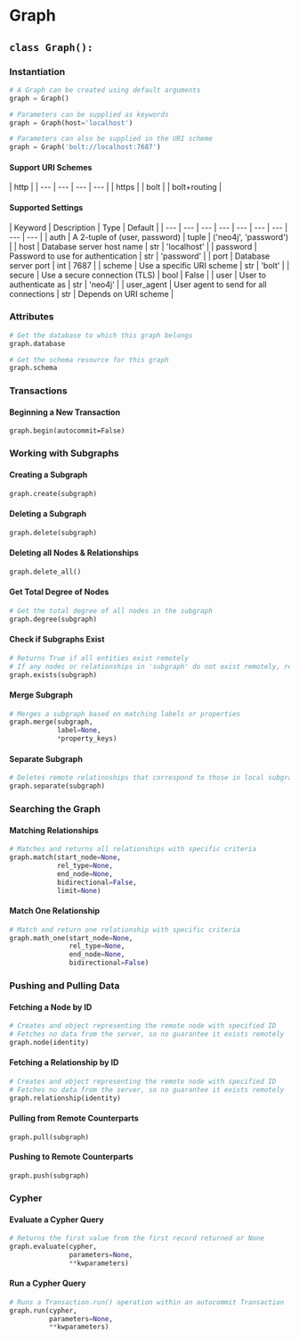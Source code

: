 # Graph

## `class Graph():`

### Instantiation

```python
# A Graph can be created using default arguments
graph = Graph()

# Parameters can be supplied as keywords
graph = Graph(host='localhost')

# Parameters can also be supplied in the URI scheme
graph = Graph('bolt://localhost:7687')
```

#### Support URI Schemes

| http |
| --- | --- | --- | --- |
| https |
| bolt |
| bolt+routing |

#### Supported Settings

| Keyword | Description | Type | Default |
| --- | --- | --- | --- | --- | --- | --- | --- | --- |
| auth | A 2-tuple of \(user, password\) | tuple | \('neo4j', 'password'\) |
| host | Database server host name | str | 'localhost' |
| password | Password to use for authentication | str | 'password' |
| port | Database server port | int | 7687 |
| scheme | Use a specific URI scheme | str | 'bolt' |
| secure | Use a secure connection \(TLS\) | bool | False |
| user | User to authenticate as | str | 'neo4j' |
| user\_agent | User agent to send for all connections | str | Depends on URI scheme |

### Attributes

```python
# Get the database to which this graph belongs
graph.database

# Get the schema resource for this graph
graph.schema
```

### Transactions

#### Beginning a New Transaction

```text
graph.begin(autocommit=False)
```

### Working with Subgraphs

#### Creating a Subgraph

```python
graph.create(subgraph)
```

#### Deleting a Subgraph

```python
graph.delete(subgraph)
```

#### Deleting all Nodes & Relationships

```python
graph.delete_all()
```

#### Get Total Degree of Nodes

```python
# Get the total degree of all nodes in the subgraph
graph.degree(subgraph)
```

#### Check if Subgraphs Exist

```python
# Returns True if all entities exist remotely
# If any nodes or relationships in 'subgraph' do not exist remotely, returns False
graph.exists(subgraph)
```

#### Merge Subgraph

```python
# Merges a subgraph based on matching labels or properties
graph.merge(subgraph, 
            label=None,
            *property_keys)
```

#### Separate Subgraph

```python
# Deletes remote relatinoships that correspond to those in local subgraph
graph.separate(subgraph)
```

### Searching the Graph

#### Matching Relationships

```python
# Matches and returns all relationships with specific criteria
graph.match(start_node=None,
            rel_type=None,
            end_node=None,
            bidirectional=False,
            limit=None)
```

#### Match One Relationship

```python
# Match and return one relationship with specific criteria
graph.math_one(start_node=None,
               rel_type=None,
               end_node=None,
               bidirectional=False)
```

### Pushing and Pulling Data

#### Fetching a Node by ID

```python
# Creates and object representing the remote node with specified ID
# Fetches no data from the server, so no guarantee it exists remotely
graph.node(identity)
```

#### Fetching a Relationship by ID

```python
# Creates and object representing the remote node with specified ID
# Fetches no data from the server, so no guarantee it exists remotely
graph.relationship(identity)
```

#### Pulling from Remote Counterparts

```text
graph.pull(subgraph)
```

#### Pushing to Remote Counterparts

```text
graph.push(subgraph)
```

### Cypher

#### Evaluate a Cypher Query

```python
# Returns the first value from the first record returned or None
graph.evaluate(cypher,
               parameters=None,
               **kwparameters)
```

#### Run a Cypher Query

```python
# Runs a Transaction.run() operation within an autocommit Transaction
graph.run(cypher,
          parameters=None,
          **kwparameters)
```

